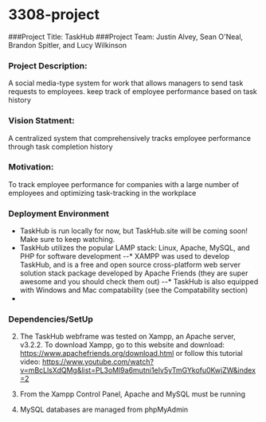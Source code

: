 # 3308-project
###Project Title: TaskHub
###Project Team: Justin Alvey, Sean O'Neal, Brandon Spitler, and Lucy Wilkinson
### Project Description:
A social media-type system for work that allows managers to send task requests to employees. keep track of employee performance based on task history
### Vision Statment:
A centralized system that comprehensively tracks employee performance through task completion history
### Motivation: 
To track employee performance for companies with a large number of employees and optimizing task-tracking in the workplace

### Deployment Environment
+ TaskHub is run locally for now, but TaskHub.site will be coming soon! Make sure to keep watching.
+ TaskHub utilizes the popular LAMP stack: Linux, Apache, MySQL, and PHP for software development
--* XAMPP was used to develop TaskHub, and is a free and open source cross-platform web server solution stack package developed by Apache Friends (they are super awesome and you should check them out)
--* TaskHub is also equipped with Windows and Mac compatability (see the Compatability section)
+ 

### Dependencies/SetUp
2. The TaskHub webframe was tested on Xampp, an Apache server, v3.2.2. To download Xampp, go to this website and download: https://www.apachefriends.org/download.html or follow this tutorial video: https://www.youtube.com/watch?v=mBcLlsXdQMg&list=PL3oMl9a6mutni1eIv5yTmGYkofu0KwjZW&index=2

3. From the Xampp Control Panel, Apache and MySQL must be running
 
4. MySQL databases are managed from phpMyAdmin
